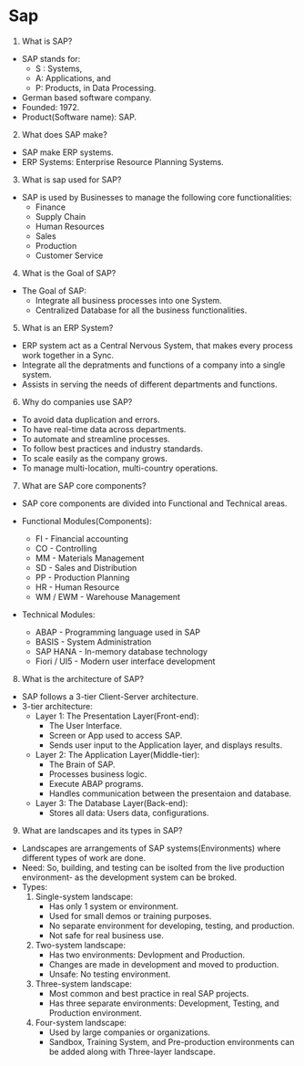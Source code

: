 # Sap

1. What is SAP?
- SAP stands for:
    - S : Systems, 
    - A: Applications, and 
    - P: Products, in Data Processing.
- German based software company.
- Founded: 1972.
- Product(Software name): SAP.

2. What does SAP make?
- SAP make ERP systems.
- ERP Systems: Enterprise Resource Planning Systems.

3. What is sap used for SAP?
- SAP is used by Businesses to manage the following core functionalities:
    - Finance
    - Supply Chain
    - Human Resources
    - Sales
    - Production
    - Customer Service

4. What is the Goal of SAP?
- The Goal of SAP:
    - Integrate all business processes into one System.
    - Centralized Database for all the business functionalities.

5. What is an ERP System?
- ERP system act as a Central Nervous System, that makes every process work together in a Sync.
- Integrate all the depratments and functions of a company into a single system.
- Assists in serving the needs of different departments and functions.

6. Why do companies use SAP?
- To avoid data duplication and errors.
- To have real-time data across departments.
- To automate and streamline processes.
- To follow best practices and industry standards.
- To scale easily as the company grows.
- To manage multi-location, multi-country operations.

7. What are SAP core components?
- SAP core components are divided into Functional and Technical areas.
- Functional Modules(Components):
    - FI - Financial accounting
    - CO - Controlling
    - MM - Materials Management
    - SD - Sales and Distribution
    - PP - Production Planning
    - HR - Human Resource
    - WM / EWM - Warehouse Management

- Technical Modules:
    - ABAP - Programming language used in SAP
    - BASIS - System Administration
    - SAP HANA - In-memory database technology
    - Fiori / UI5 - Modern user interface development

8. What is the architecture of SAP?
- SAP follows a 3-tier Client-Server architecture.
- 3-tier architecture:
    - Layer 1: The Presentation Layer(Front-end):
        - The User Interface.
        - Screen or App used to access SAP.
        - Sends user input to the Application layer, and displays results.
    - Layer 2: The Application Layer(Middle-tier):
        - The Brain of SAP.
        - Processes business logic.
        - Execute ABAP programs.
        - Handles communication between the presentaion and database.
    - Layer 3: The Database Layer(Back-end):
        - Stores all data: Users data, configurations.

9. What are landscapes and its types in SAP?
- Landscapes are arrangements of SAP systems(Environments) where different types of work are done.
- Need: So, building, and testing can be isolted from the live production environment- as the development system can be broked.
- Types:
    1. Single-system landscape: 
        - Has only 1 system or environment.
        - Used for small demos or training purposes.
        - No separate environment for developing, testing, and production.
        - Not safe for real business use.
    2. Two-system landscape:
        - Has two environments: Devlopment and Production.
        - Changes are made in development and moved to production.
        - Unsafe: No testing environment.
    3. Three-system landscape:
        - Most common and best practice in real SAP projects.
        - Has three separate environments: Development, Testing, and Production environment.
    4. Four-system landscape:
        - Used by large companies or organizations.
        - Sandbox, Training System, and Pre-production environments can be added along with Three-layer landscape.